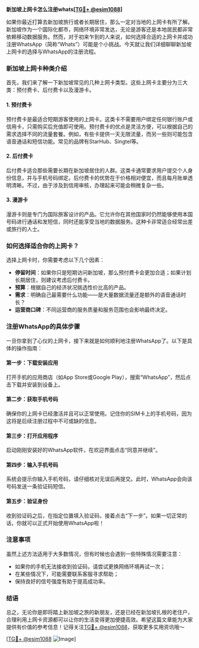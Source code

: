 **新加坡上网卡怎么注册whats[[TG💪+ @esim1088](https://t.me/s/esim1088)]**

如果你最近打算去新加坡旅行或者长期居住，那么一定对当地的上网卡有所了解。新加坡作为一个国际化都市，网络环境非常发达，无论是游客还是本地居民都非常依赖移动数据服务。然而，对于初来乍到的人来说，如何选择合适的上网卡并成功注册WhatsApp（简称“Whats”）可能是个小挑战。今天就让我们详细聊聊新加坡上网卡的选择与WhatsApp的注册流程。

### 新加坡上网卡种类介绍

首先，我们来了解一下新加坡常见的几种上网卡类型。这些上网卡主要分为三大类：预付费卡、后付费卡以及漫游卡。

#### 1. 预付费卡
预付费卡是最适合短期游客使用的上网卡。这类卡不需要用户绑定任何银行账户或信用卡，只需购买后充值即可使用。预付费卡的优点是灵活方便，可以根据自己的需求选择不同的流量套餐。例如，有些卡提供一天无限流量，而另一些则可能包含语音通话和短信功能。常见的品牌有StarHub、Singtel等。

#### 2. 后付费卡
后付费卡适合那些需要长期在新加坡居住的人群。这类卡通常要求用户提交个人身份信息，并与手机号码绑定。后付费卡的优势在于价格相对便宜，而且每月账单透明清晰。不过，由于涉及到信用审核，办理起来可能会稍微复杂一些。

#### 3. 漫游卡
漫游卡则是专门为国际旅客设计的产品。它允许你在其他国家时仍然能够使用本国号码进行通话和发短信，同时还能享受当地的数据服务。这种卡非常适合经常出差或旅行的人士。

### 如何选择适合你的上网卡？

选择上网卡时，你需要考虑以下几个因素：

- **停留时间**：如果你只是短期访问新加坡，那么预付费卡会更加合适；如果计划长期居住，则建议考虑后付费卡。
- **预算**：根据自己的经济状况挑选性价比高的产品。
- **需求**：明确自己最需要什么功能——是大量数据流量还是额外的语音通话时长？
- **运营商口碑**：不同运营商的服务质量和服务范围也会影响最终决定。

### 注册WhatsApp的具体步骤

一旦你拿到了心仪的上网卡，接下来就是如何顺利地注册WhatsApp了。以下是具体的操作指南：

#### 第一步：下载安装应用
打开手机的应用商店（如App Store或Google Play），搜索“WhatsApp”，然后点击下载并安装到设备上。

#### 第二步：获取手机号码
确保你的上网卡已经激活并且可以正常使用。记住你的SIM卡上的手机号码，因为这将是后续注册过程中不可或缺的信息。

#### 第三步：打开应用程序
启动刚刚安装好的WhatsApp软件，在欢迎界面点击“同意并继续”。

#### 第四步：输入手机号码
系统会提示你输入手机号码，请仔细核对无误后再提交。此时，WhatsApp会向该号码发送一条验证码短信。

#### 第五步：验证身份
收到验证码之后，在指定位置填入验证码，接着点击“下一步”。如果一切正常的话，你就可以正式开始使用WhatsApp啦！

### 注意事项

虽然上述方法适用于大多数情况，但有时候也会遇到一些特殊情况需要注意：

- 如果你的手机无法接收到验证码，请尝试更换网络环境再试一次；
- 在某些情况下，可能需要联系客服寻求帮助；
- 保持良好的信号强度有助于提高成功率。

### 结语

总之，无论你是即将踏上新加坡之旅的新朋友，还是已经在新加坡扎根的老住户，合理利用上网卡资源都可以让你的生活变得更加便捷高效。希望这篇文章能为大家提供有价值的参考信息！记得关注[TG💪+ @esim1088](https://t.me/s/esim1088)，获取更多实用资讯哦～ 

[[TG💪+ @esim1088](https://t.me/s/esim1088) ![Image](https://i.postimg.cc/4NQfJmqS/Snipaste-2025-05-13-00-14-12.png)]